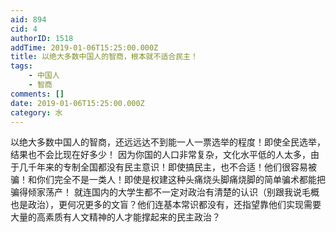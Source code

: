 ```yaml
---
aid: 894
cid: 4
authorID: 1518
addTime: 2019-01-06T15:25:00.000Z
title: 以绝大多数中国人的智商，根本就不适合民主！
tags:
    - 中国人
    - 智商
comments: []
date: 2019-01-06T15:25:00.000Z
category: 水
---
```


以绝大多数中国人的智商，还远远达不到能一人一票选举的程度！即使全民选举，结果也不会比现在好多少！ 因为你国的人口非常复杂，文化水平低的人太多，由于几千年来的专制全国都没有民主意识！即使搞民主，也不合适！他们很容易被骗！和你们完全不是一类人！即使是权建这种头痛烧头脚痛烧脚的简单骗术都能把骗得倾家荡产！ 就连国内的大学生都不一定对政治有清楚的认识（别跟我说毛概也是政治），更何况更多的文盲？他们连基本常识都没有，还指望靠他们实现需要大量的高素质有人文精神的人才能撑起来的民主政治？
